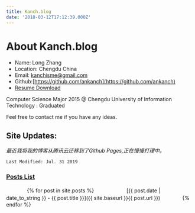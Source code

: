 ```yaml
---
title: Kanch.blog
date: '2018-03-12T17:12:39.000Z'
---
```


# About Kanch.blog

* Name: Long Zhang
* Location: Chengdu China
* Email: kanchisme@gmail.com
* Github:[https://github.com/ankanch](https://github.com/ankanch)
* [Resume Download](http://d.akakanch.com/BlogResourceShare/Resume%20of%20Long%20Zhang%20March%202018%20-formal-reversion%201.pdf)

Computer Science Major 2015 @ Chengdu University of Information Technology : Graduated

Feel free to contact me if you have any ideas.

## Site Updates:

_最近我将我的博客从腾讯云迁移到了Github Pages,正在慢慢打理中。_

`Last Modified: Jul. 31 2019`

### [Posts List](/SUMMARY)
　　　　{% for post in site.posts %}
　　　　　　[{{ post.date | date_to_string }} - {{ post.title }}]({{ site.baseurl }}{{ post.url }})
　　　　{% endfor %}
